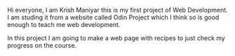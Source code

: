 Hi everyone, I am Krish Maniyar this is my first project of Web Development.
I am studing it from a website called Odin Project which I think so is good enough to teach me web development.

In this project I am going to make a web page with recipes to just check my progress on the course.